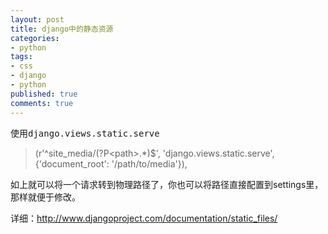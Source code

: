 ```yaml
---
layout: post
title: django中的静态资源
categories:
- python
tags:
- css
- django
- python
published: true
comments: true
---
```

<p><tt class="docutils literal"><span class="pre">使用django.views.static.serve</span></tt>
<blockquote>(r'^site_media/(?P&lt;path&gt;.*)$', 'django.views.static.serve',<br />
{'document_root': '/path/to/media'}),</blockquote>
如上就可以将一个请求转到物理路径了，你也可以将路径直接配置到settings里，那样就便于修改。</p>

<p>详细：<a href="http://www.djangoproject.com/documentation/static_files/" target="_blank">http://www.djangoproject.com/documentation/static_files/</a></p>
